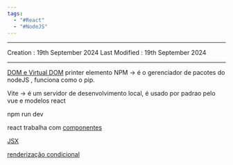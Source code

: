 ```yaml
---
tags:
  - "#React"
  - "#NodeJS"
---
```

---
Creation : 19th September 2024
Last Modified : 19th September 2024
___

[DOM e Virtual DOM](../conceitos/DOM%20e%20Virtual%20DOM.md)
printer elemento
NPM -> é o gerenciador de pacotes do nodeJS , funciona como o pip.

Vite ->  é um servidor de desenvolvimento local, é usado por padrao pelo vue e modelos react

npm run dev

react trabalha com [componentes](../conceitos/componentes.md)

[JSX](../conceitos/JSX.md)

[renderização condicional](../conceitos/renderização%20condicional.md)
